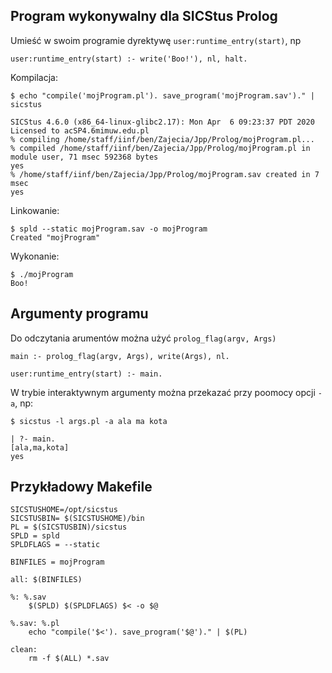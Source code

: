 ## Program wykonywalny dla SICStus Prolog

Umieść w swoim programie dyrektywę `user:runtime_entry(start)`, np

```
user:runtime_entry(start) :- write('Boo!'), nl, halt.
```

Kompilacja:

```
$ echo "compile('mojProgram.pl'). save_program('mojProgram.sav')." | sicstus

SICStus 4.6.0 (x86_64-linux-glibc2.17): Mon Apr  6 09:23:37 PDT 2020
Licensed to acSP4.6mimuw.edu.pl
% compiling /home/staff/iinf/ben/Zajecia/Jpp/Prolog/mojProgram.pl...
% compiled /home/staff/iinf/ben/Zajecia/Jpp/Prolog/mojProgram.pl in module user, 71 msec 592368 bytes
yes
% /home/staff/iinf/ben/Zajecia/Jpp/Prolog/mojProgram.sav created in 7 msec
yes
```

Linkowanie:


```
$ spld --static mojProgram.sav -o mojProgram
Created "mojProgram"
```

Wykonanie:

```
$ ./mojProgram 
Boo!
```
## Argumenty programu
Do odczytania arumentów można użyć `prolog_flag(argv, Args)`

```
main :- prolog_flag(argv, Args), write(Args), nl.

user:runtime_entry(start) :- main.
```

W trybie interaktywnym argumenty można przekazać przy poomocy opcji `-a`, np:

```
$ sicstus -l args.pl -a ala ma kota

| ?- main.
[ala,ma,kota]
yes
```

## Przykładowy Makefile

```
SICSTUSHOME=/opt/sicstus
SICSTUSBIN= $(SICSTUSHOME)/bin
PL = $(SICSTUSBIN)/sicstus
SPLD = spld
SPLDFLAGS = --static 

BINFILES = mojProgram

all: $(BINFILES)

%: %.sav
	$(SPLD) $(SPLDFLAGS) $< -o $@ 

%.sav: %.pl
	echo "compile('$<'). save_program('$@')." | $(PL)

clean:
	rm -f $(ALL) *.sav
```
